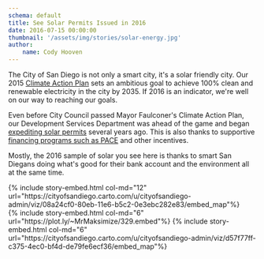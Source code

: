 ```yaml
---
schema: default
title: See Solar Permits Issued in 2016
date: 2016-07-15 00:00:00
thumbnail: '/assets/img/stories/solar-energy.jpg'
author:
    name: Cody Hooven
---
```




The City of San Diego is not only a smart city, it's a solar friendly city.  Our 2015 <a href="https://www.sandiego.gov/sustainability" target="_blank">Climate Action Plan</a> sets an ambitious goal to achieve 100% clean and renewable electricity in the city by 2035. If 2016 is an indicator, we're well on our way to reaching our goals.

Even before City Council passed Mayor Faulconer's Climate Action Plan, our Development Services Department was ahead of the game and began <a href="https://www.sandiego.gov/development-services/streamlining-residential-solar-panel-systems-permitting" target="_blank">expediting solar permits</a> several years ago. This is also thanks to supportive <a href="http://energycenter.org/policy/property-assessed-clean-energy-pace" target="_blank"> financing programs such as PACE</a> and other incentives.

<!--more-->

Mostly, the 2016 sample of solar you see here is thanks to smart San Diegans doing what's good for their bank account and the environment all at the same time.

<div class="row">
{% include story-embed.html col-md="12" url="https://cityofsandiego.carto.com/u/cityofsandiego-admin/viz/08a24cf0-80eb-11e6-b5c2-0e3ebc282e83/embed_map"%}
</div>

<div class="row">
{% include story-embed.html col-md="6" url="https://plot.ly/~MrMaksimize/329.embed"%}
{% include story-embed.html col-md="6" url="https://cityofsandiego.carto.com/u/cityofsandiego-admin/viz/d57f77ff-c375-4ec0-bf4d-de79fe6ecf36/embed_map"%}
</div>
